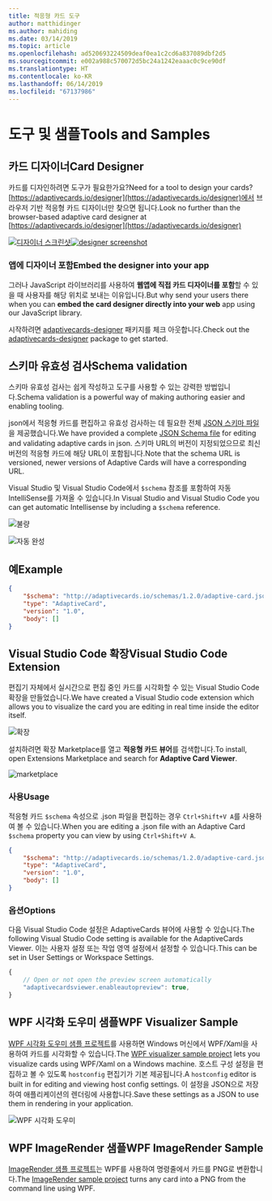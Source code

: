 ```yaml
---
title: 적응형 카드 도구
author: matthidinger
ms.author: mahiding
ms.date: 03/14/2019
ms.topic: article
ms.openlocfilehash: ad520693224509deaf0ea1c2cd6a837089dbf2d5
ms.sourcegitcommit: e002a988c570072d5bc24a1242eaaac0c9ce90df
ms.translationtype: HT
ms.contentlocale: ko-KR
ms.lasthandoff: 06/14/2019
ms.locfileid: "67137986"
---
```

# <a name="tools-and-samples"></a><span data-ttu-id="629b9-102">도구 및 샘플</span><span class="sxs-lookup"><span data-stu-id="629b9-102">Tools and Samples</span></span>

## <a name="card-designer"></a><span data-ttu-id="629b9-103">카드 디자이너</span><span class="sxs-lookup"><span data-stu-id="629b9-103">Card Designer</span></span> 

<span data-ttu-id="629b9-104">카드를 디자인하려면 도구가 필요한가요?</span><span class="sxs-lookup"><span data-stu-id="629b9-104">Need for a tool to design your cards?</span></span> <span data-ttu-id="629b9-105">[https://adaptivecards.io/designer](https://adaptivecards.io/designer)에서 브라우저 기반 적응형 카드 디자이너만 찾으면 됩니다.</span><span class="sxs-lookup"><span data-stu-id="629b9-105">Look no further than the browser-based adaptive card designer at [https://adaptivecards.io/designer](https://adaptivecards.io/designer)</span></span>

<span data-ttu-id="629b9-106">[![디자이너 스크린샷](media/tools/designer.jpg)](https://adaptivecards.io/designer)</span><span class="sxs-lookup"><span data-stu-id="629b9-106">[![designer screenshot](media/tools/designer.jpg)](https://adaptivecards.io/designer)</span></span>

### <a name="embed-the-designer-into-your-app"></a><span data-ttu-id="629b9-107">앱에 디자이너 포함</span><span class="sxs-lookup"><span data-stu-id="629b9-107">Embed the designer into your app</span></span>

<span data-ttu-id="629b9-108">그러나 JavaScript 라이브러리를 사용하여 **웹앱에 직접 카드 디자이너를 포함**할 수 있을 때 사용자를 해당 위치로 보내는 이유입니다.</span><span class="sxs-lookup"><span data-stu-id="629b9-108">But why send your users there when you can **embed the card designer directly into your web** app using our JavaScript library.</span></span> 

<span data-ttu-id="629b9-109">시작하려면 [adaptivecards-designer](https://npmjs.com/adaptivecards-designer) 패키지를 체크 아웃합니다.</span><span class="sxs-lookup"><span data-stu-id="629b9-109">Check out the [adaptivecards-designer](https://npmjs.com/adaptivecards-designer) package to get started.</span></span>

## <a name="schema-validation"></a><span data-ttu-id="629b9-110">스키마 유효성 검사</span><span class="sxs-lookup"><span data-stu-id="629b9-110">Schema validation</span></span>

<span data-ttu-id="629b9-111">스키마 유효성 검사는 쉽게 작성하고 도구를 사용할 수 있는 강력한 방법입니다.</span><span class="sxs-lookup"><span data-stu-id="629b9-111">Schema validation is a powerful way of making authoring easier and enabling tooling.</span></span>

<span data-ttu-id="629b9-112">json에서 적응형 카드를 편집하고 유효성 검사하는 데 필요한 전체 [JSON 스키마 파일](http://adaptivecards.io/schemas/1.2.0/adaptive-card.json)을 제공했습니다.</span><span class="sxs-lookup"><span data-stu-id="629b9-112">We have provided a complete [JSON Schema file](http://adaptivecards.io/schemas/1.2.0/adaptive-card.json) for editing and validating adaptive cards in json.</span></span> <span data-ttu-id="629b9-113">스키마 URL의 버전이 지정되었으므로 최신 버전의 적응형 카드에 해당 URL이 포함됩니다.</span><span class="sxs-lookup"><span data-stu-id="629b9-113">Note that the schema URL is versioned, newer versions of Adaptive Cards will have a corresponding URL.</span></span>

<span data-ttu-id="629b9-114">Visual Studio 및 Visual Studio Code에서 `$schema` 참조를 포함하여 자동 IntelliSense를 가져올 수 있습니다.</span><span class="sxs-lookup"><span data-stu-id="629b9-114">In Visual Studio and Visual Studio Code you can get automatic Intellisense by including a `$schema` reference.</span></span>

![불량](media/tools/invalidjson1.png)

![자동 완성](media/tools/autocomplete.png)

## <a name="example"></a><span data-ttu-id="629b9-117">예</span><span class="sxs-lookup"><span data-stu-id="629b9-117">Example</span></span>

```json
{
    "$schema": "http://adaptivecards.io/schemas/1.2.0/adaptive-card.json",
    "type": "AdaptiveCard",
    "version": "1.0",
    "body": []
}
```

## <a name="visual-studio-code-extension"></a><span data-ttu-id="629b9-118">Visual Studio Code 확장</span><span class="sxs-lookup"><span data-stu-id="629b9-118">Visual Studio Code Extension</span></span>

<span data-ttu-id="629b9-119">편집기 자체에서 실시간으로 편집 중인 카드를 시각화할 수 있는 Visual Studio Code 확장을 만들었습니다.</span><span class="sxs-lookup"><span data-stu-id="629b9-119">We have created a Visual Studio code extension which allows you to visualize the card you are editing in real time inside the editor itself.</span></span> 

![확장](media/tools/vscode-extension.png)

<span data-ttu-id="629b9-121">설치하려면 확장 Marketplace를 열고 **적응형 카드 뷰어**를 검색합니다.</span><span class="sxs-lookup"><span data-stu-id="629b9-121">To install, open Extensions Marketplace and search for **Adaptive Card Viewer**.</span></span>

![marketplace](media/tools/vscode-extension-marketplace.png)

### <a name="usage"></a><span data-ttu-id="629b9-123">사용</span><span class="sxs-lookup"><span data-stu-id="629b9-123">Usage</span></span>

<span data-ttu-id="629b9-124">적응형 카드 `$schema` 속성으로 .json 파일을 편집하는 경우 `Ctrl+Shift+V A`를 사용하여 볼 수 있습니다.</span><span class="sxs-lookup"><span data-stu-id="629b9-124">When you are editing a .json file with an Adaptive Card `$schema` property you can view by using `Ctrl+Shift+V A`.</span></span>
```json
{
    "$schema": "http://adaptivecards.io/schemas/1.2.0/adaptive-card.json",
    "type": "AdaptiveCard",
    "version": "1.0",
    "body": []
}
```

### <a name="options"></a><span data-ttu-id="629b9-125">옵션</span><span class="sxs-lookup"><span data-stu-id="629b9-125">Options</span></span>

<span data-ttu-id="629b9-126">다음 Visual Studio Code 설정은 AdaptiveCards 뷰어에 사용할 수 있습니다.</span><span class="sxs-lookup"><span data-stu-id="629b9-126">The following Visual Studio Code setting is available for the AdaptiveCards Viewer.</span></span> <span data-ttu-id="629b9-127">이는 사용자 설정 또는 작업 영역 설정에서 설정할 수 있습니다.</span><span class="sxs-lookup"><span data-stu-id="629b9-127">This can be set in User Settings or Workspace Settings.</span></span>

```js
{
    // Open or not open the preview screen automatically
    "adaptivecardsviewer.enableautopreview": true,
}
```

## <a name="wpf-visualizer-sample"></a><span data-ttu-id="629b9-128">WPF 시각화 도우미 샘플</span><span class="sxs-lookup"><span data-stu-id="629b9-128">WPF Visualizer Sample</span></span>

<span data-ttu-id="629b9-129">[WPF 시각화 도우미 샘플 프로젝트](https://github.com/Microsoft/AdaptiveCards/tree/master/source/dotnet/Samples/WPFVisualizer)를 사용하면 Windows 머신에서 WPF/Xaml을 사용하여 카드를 시각화할 수 있습니다.</span><span class="sxs-lookup"><span data-stu-id="629b9-129">The [WPF visualizer sample project](https://github.com/Microsoft/AdaptiveCards/tree/master/source/dotnet/Samples/WPFVisualizer) lets you visualize cards using WPF/Xaml on a Windows machine.</span></span>  <span data-ttu-id="629b9-130">호스트 구성 설정을 편집하고 볼 수 있도록 `hostconfig` 편집기가 기본 제공됩니다.</span><span class="sxs-lookup"><span data-stu-id="629b9-130">A `hostconfig` editor is built in for editing and viewing host config settings.</span></span> <span data-ttu-id="629b9-131">이 설정을 JSON으로 저장하여 애플리케이션의 렌더링에 사용합니다.</span><span class="sxs-lookup"><span data-stu-id="629b9-131">Save these settings as a JSON to use them in rendering in your application.</span></span>

![WPF 시각화 도우미](media/tools/wpfvisualizer.png)

## <a name="wpf-imagerender-sample"></a><span data-ttu-id="629b9-133">WPF ImageRender 샘플</span><span class="sxs-lookup"><span data-stu-id="629b9-133">WPF ImageRender Sample</span></span>

<span data-ttu-id="629b9-134">[ImageRender 샘플 프로젝트](https://github.com/Microsoft/AdaptiveCards/tree/master/source/dotnet/Samples/AdaptiveCards.Sample.ImageRender)는 WPF를 사용하여 명령줄에서 카드를 PNG로 변환합니다.</span><span class="sxs-lookup"><span data-stu-id="629b9-134">The [ImageRender sample project](https://github.com/Microsoft/AdaptiveCards/tree/master/source/dotnet/Samples/AdaptiveCards.Sample.ImageRender) turns any card into a PNG from the command line using WPF.</span></span> 
